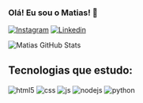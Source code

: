 ### Olá! Eu sou o Matias! 👋
[![Instagram](https://img.shields.io/badge/Instagram-E4405F?style=for-the-badge&logo=instagram&logoColor=white)](https://www.instagram.com/themattiaz/)
[![Linkedin](https://img.shields.io/badge/LinkedIn-0077B5?style=for-the-badge&logo=linkedin&logoColor=white)](www.linkedin.com/in/matiaz)

![Matias GitHub Stats](https://github-readme-stats.vercel.app/api?username=TheThesus&show_icons=true&theme=dracula)

## Tecnologias que estudo:

<div style="display: inline_block; pointer-events: none;">
  <img align="center" alt="html5" src="https://img.shields.io/badge/HTML5-E34F26?style=for-the-badge&logo=html5&logoColor=white" />
  <img align="center" alt="css" src="https://img.shields.io/badge/CSS3-1572B6?style=for-the-badge&logo=css3&logoColor=white" />
  <img align="center" alt="js" src="https://img.shields.io/badge/JavaScript-F7DF1E?style=for-the-badge&logo=javascript&logoColor=black" />
  <img align="center" alt="nodejs" src="https://img.shields.io/badge/Node.js-43853D?style=for-the-badge&logo=node.js&logoColor=white" />
  <img align="center" alt="python" src="https://img.shields.io/badge/Python-3776AB?style=for-the-badge&logo=python&logoColor=white" />
</div><br/>

